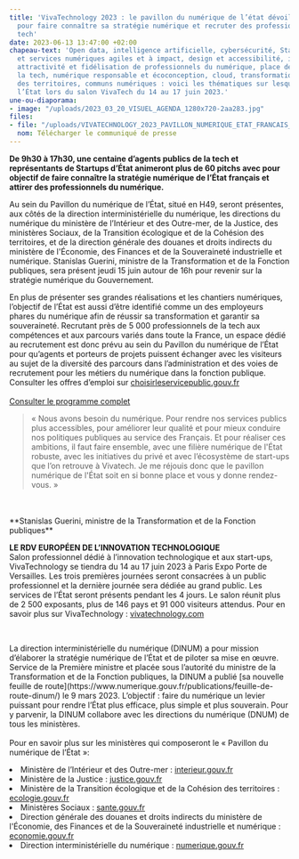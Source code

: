```yaml
---
title: 'VivaTechnology 2023 : le pavillon du numérique de l’état dévoile son programme
  pour faire connaître sa stratégie numérique et recruter des professionnels de la
  tech'
date: 2023-06-13 13:47:00 +02:00
chapeau-text: 'Open data, intelligence artificielle, cybersécurité, Startups d’État
  et services numériques agiles et à impact, design et accessibilité, identité numérique,
  attractivité et fidélisation de professionnels du numérique, place des femmes dans
  la tech, numérique responsable et écoconception, cloud, transformation numérique
  des territoires, communs numériques : voici les thématiques sur lesquelles s’exprimera
  l’État lors du salon VivaTech du 14 au 17 juin 2023.'
une-ou-diaporama:
- image: "/uploads/2023_03_20_VISUEL_AGENDA_1280x720-2aa283.jpg"
files:
- file: "/uploads/VIVATECHNOLOGY_2023_PAVILLON_NUMERIQUE_ETAT_FRANCAIS_PROGRAMME.pdf"
  nom: Télécharger le communiqué de presse
---
```


**De 9h30 à 17h30, une centaine d’agents publics de la tech et représentants de Startups d’État animeront plus de 60 pitchs avec pour objectif de faire connaître la stratégie numérique de l’État français et attirer des professionnels du numérique.**

Au sein du Pavillon du numérique de l’État, situé en H49, seront présentes, aux côtés de la direction interministérielle du numérique, les directions du numérique du ministère de l’Intérieur et des Outre-mer, de la Justice, des ministères Sociaux, de la Transition écologique et de la Cohésion des territoires, et de la direction générale des douanes et droits indirects du ministère de l'Économie, des Finances et de la Souveraineté industrielle et numérique. Stanislas Guerini, ministre de la Transformation et de la Fonction publiques, sera présent jeudi 15 juin autour de 16h pour revenir sur la stratégie numérique du Gouvernement.

En plus de présenter ses grandes réalisations et les chantiers numériques, l’objectif de l’État est aussi d’être identifié comme un des employeurs phares du numérique afin de réussir sa transformation et garantir sa souveraineté. Recrutant près de 5 000 professionnels de la tech aux compétences et aux parcours variés dans toute la France, un espace dédié au recrutement est donc prévu au sein du Pavillon du numérique de l’État pour qu’agents et porteurs de projets puissent échanger avec les visiteurs au sujet de la diversité des parcours dans l’administration et des voies de recrutement pour les métiers du numérique dans la fonction publique. Consulter les offres d’emploi sur [choisirleservicepublic.gouv.fr](https://choisirleservicepublic.gouv.fr/)
<br>
<br>
[Consulter le programme complet](https://www.numerique.gouv.fr/agenda/pavillon-numerique-etat-viva-technology-2023/) 

> « Nous avons besoin du numérique. Pour rendre nos services publics plus accessibles, pour améliorer leur qualité et pour mieux conduire nos politiques publiques au service des Français. Et pour réaliser ces ambitions, il faut faire ensemble, avec une filière numérique de l'État robuste, avec les initiatives du privé et avec l’écosystème de start-ups que l’on retrouve à Vivatech. Je me réjouis donc que le pavillon numérique de l'État soit en si bonne place et vous y donne rendez-vous. »
<br>
<br>**Stanislas Guerini, ministre de la Transformation et de la Fonction publiques**

**LE RDV EUROPÉEN DE L’INNOVATION TECHNOLOGIQUE**
<br>Salon professionnel dédié à l’innovation technologique et aux start-ups, VivaTechnology se tiendra du 14 au 17 juin 2023 à Paris Expo Porte de Versailles. Les trois premières journées seront consacrées à un public professionnel et la dernière journée sera dédiée au grand public. Les services de l’État seront présents pendant les 4 jours. Le salon réunit plus de 2 500 exposants, plus de 146 pays et 91 000 visiteurs attendus. Pour en savoir plus sur VivaTechnology : [vivatechnology.com](https://vivatechnology.com/)

<div class="encadre noir" style="margin-bottom:40px">
<br>
<p>La direction interministérielle du numérique (DINUM) a pour mission d’élaborer la stratégie numérique de l’État et de piloter sa mise en œuvre. Service de la Première ministre et placée sous l’autorité du ministre de la Transformation et de la Fonction publiques, la DINUM a publié [sa nouvelle feuille de route](https://www.numerique.gouv.fr/publications/feuille-de-route-dinum/) le 9 mars 2023. L’objectif : faire du numérique un levier puissant pour rendre l’État plus efficace, plus simple et plus souverain. Pour y parvenir, la DINUM collabore avec les directions du numérique (DNUM) de tous les ministères.
<br>
<br>Pour en savoir plus sur les ministères qui composeront le « Pavillon du numérique de l’État »: 
<li>Ministère de l’Intérieur et des Outre-mer : <a href="https://www.interieur.gouv.fr/">interieur.gouv.fr</a></li>
<li>Ministère de la Justice : <a href="http://www.justice.gouv.fr/">justice.gouv.fr</a></li>
<li>Ministère de la Transition écologique et de la Cohésion des territoires : <a href="https://www.ecologie.gouv.fr/">ecologie.gouv.fr</a></li>
<li>Ministères Sociaux : <a href="https://sante.gouv.fr/">sante.gouv.fr</a></li>
<li>Direction générale des douanes et droits indirects du ministère de l'Économie, des Finances et de la Souveraineté industrielle et numérique : 
<a href="https://www.economie.gouv.fr/">economie.gouv.fr</a></li>
<li>Direction interministérielle du numérique : <a href="https://www.numerique.gouv.fr/">numerique.gouv.fr</a>